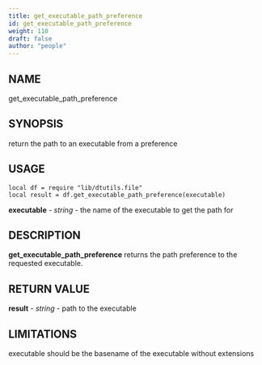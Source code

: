 ```yaml
---
title: get_executable_path_preference
id: get_executable_path_preference
weight: 110
draft: false
author: "people"
---
```


## NAME

get_executable_path_preference

## SYNOPSIS

return the path to an executable from a preference

## USAGE
```
local df = require "lib/dtutils.file"
local result = df.get_executable_path_preference(executable)
```
**executable** - _string_ - the name of the executable to get the path for

## DESCRIPTION

**get_executable_path_preference** returns the path preference to
the requested executable.

## RETURN VALUE

**result** - _string_ - path to the executable

## LIMITATIONS

executable should be the basename of the executable without extensions
